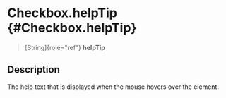 Checkbox.helpTip {#Checkbox.helpTip}
================

> [String]{role="ref"} **helpTip**

Description
-----------

The help text that is displayed when the mouse hovers over the element.
